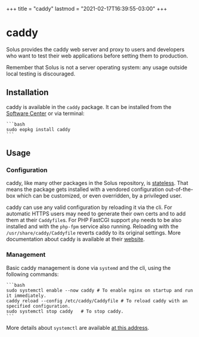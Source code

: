 +++
title = "caddy"
lastmod = "2021-02-17T16:39:55-03:00"
+++
# caddy

Solus provides the caddy web server and proxy to users and developers who want to test their web applications before setting them to production.

Remember that Solus is not a server operating system: any usage outside local testing is discouraged.

## Installation

caddy is available in the `caddy` package. It can be installed from the [Software Center](/articles/common-tasks/installing-and-updating-software/en/) or via terminal:

    ```bash
    sudo eopkg install caddy
    ```

## Usage

### Configuration

caddy, like many other packages in the Solus repository, is [stateless](https://clearlinux.org/features/stateless). That means the package gets installed with a vendored configuration out-of-the-box which can be customized, or even overridden, by a privileged user.

caddy can use any valid configuration by reloading it via the cli. For automatic HTTPS users may need to generate their own certs and to add them at their `Caddyfile`s. For PHP FastCGI support `php` needs to be also installed and with the `php-fpm` service also running. Reloading with the `/usr/share/caddy/Caddyfile` reverts caddy to its original settings. More documentation about caddy is available at their [website](https://caddyserver.com/docs/).

### Management

Basic caddy management is done via `systemd` and the cli, using the following commands:

    ```bash
    sudo systemctl enable --now caddy # To enable nginx on startup and run it immediately.
    caddy reload --config /etc/caddy/Caddyfile # To reload caddy with an specified configuration.
    sudo systemctl stop caddy   # To stop caddy.
    ```

More details about `systemctl` are available [at this address](https://www.freedesktop.org/software/systemd/man/systemctl.html). 
